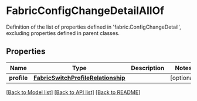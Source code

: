 # FabricConfigChangeDetailAllOf

Definition of the list of properties defined in 'fabric.ConfigChangeDetail', excluding properties defined in parent classes.
## Properties
Name | Type | Description | Notes
------------ | ------------- | ------------- | -------------
**profile** | [**FabricSwitchProfileRelationship**](FabricSwitchProfileRelationship.md) |  | [optional] 

[[Back to Model list]](../README.md#documentation-for-models) [[Back to API list]](../README.md#documentation-for-api-endpoints) [[Back to README]](../README.md)


